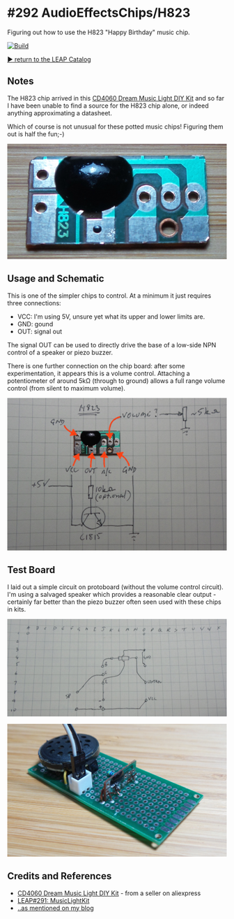 # #292 AudioEffectsChips/H823

Figuring out how to use the H823 "Happy Birthday" music chip.

[![Build](http://img.youtube.com/vi/RdeabhoCZKI/0.jpg)](http://www.youtube.com/watch?v=RdeabhoCZKI)

[:arrow_forward: return to the LEAP Catalog](http://leap.tardate.com)

## Notes

The H823 chip arrived in this [CD4060 Dream Music Light DIY Kit](https://www.aliexpress.com/item/CD4060-Dream-Music-Light-DIY-Kit-Birthday-Gift-Suite-Electronic-Production-of-DIY-Parts/32748833397.html) and so far I have been unable to find a source for the H823 chip alone, or indeed anything approximating a datasheet.

Which of course is not unusual for these potted music chips! Figuring them out is half the fun;-)

![H823_chip](./assets/H823_chip.jpg?raw=true)

## Usage and Schematic

This is one of the simpler chips to control. At a minimum it just requires three connections:

* VCC: I'm using 5V, unsure yet what its upper and lower limits are.
* GND: gound
* OUT: signal out

The signal OUT can be used to directly drive the base of a low-side NPN control of a speaker or piezo buzzer.

There is one further connection on the chip board: after some experimentation, it appears this is a volume control.
Attaching a potentiometer of around 5kΩ (through to ground) allows
a full range volume control (from silent to maximum volume).

![H823_schematic](./assets/H823_schematic.jpg?raw=true)

## Test Board

I laid out a simple circuit on protoboard (without the volume control circuit).
I'm using a salvaged speaker which provides a reasonable clear output -
certainly far better than the piezo buzzer often seen used with these chips in kits.

![H823_layout](./assets/H823_layout.jpg?raw=true)

![H823_build](./assets/H823_build.jpg?raw=true)

## Credits and References
* [CD4060 Dream Music Light DIY Kit](https://www.aliexpress.com/item/CD4060-Dream-Music-Light-DIY-Kit-Birthday-Gift-Suite-Electronic-Production-of-DIY-Parts/32748833397.html) - from a seller on aliexpress
* [LEAP#291: MusicLightKit](../../CD4060/MusicLightKit)
* [..as mentioned on my blog](https://blog.tardate.com/2017/05/leap292-h823-audio-effects-chip.html)
